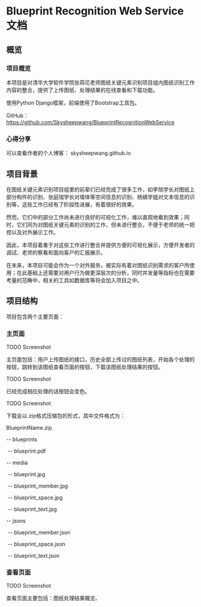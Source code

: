 # Blueprint Recognition Web Service 文档

## 概览

### 项目概览

本项目是对清华大学软件学院张荷花老师图纸关键元素识别项目组内图纸识别工作内容的整合，提供了上传图纸、处理结果的在线查看和下载功能。

使用Python Django框架，前端使用了Bootstrap工具包。

GitHub：<https://github.com/Skysheepwang/BlueprintRecognitionWebService> 

### 心得分享

可以查看作者的个人博客： skysheepwang.github.io



## 项目背景

在图纸关键元素识别项目组里的前辈们已经完成了很多工作，如李旭学长对图纸上部分构件的识别、张庭瑞学长对墙体等空间信息的识别、杨婧学姐对文本信息的识别等，这些工作已经有了阶段性进展，有着很好的效果。

然而，它们中的部分工作尚未进行良好的可视化工作，难以直观地看到效果；同时，它们同为对图纸关键元素的识别的工作，但未进行整合，不便于老师的统一把控以及对外展示工作。

因此，本项目着重于对这些工作进行整合并提供方便的可视化展示，方便开发者的调试、老师的察看和面向客户的汇报展示。

在未来，本项目可能会作为一个对外服务，被实际有着对图纸识别需求的客户所使用；在此基础上还需要对用户行为做更深层次的分析，同时并发量等指标也在需要考量的范畴中，相关的工具如数据库等将会加入项目之中。



## 项目结构

项目包含两个主要页面：

### 主页面

TODO Screenshot

主页面包括：用户上传图纸的接口，历史全部上传过的图纸列表，开始各个处理的按钮，跳转到该图纸查看页面的按钮，下载该图纸处理结果的按钮。

TODO Screenshot

已经完成相应处理的话按钮会变色。

TODO Screenshot

下载会以.zip格式压缩包的形式，其中文件格式为：

BlueprintName.zip

-- blueprints

​	-- blueprint.pdf

-- media

​	-- blueprint.jpg

​	-- blueprint_member.jpg

​	-- blueprint_space.jpg

​	-- blueprint_text.jpg

-- jsons

​	-- blueprint_member.json

​	-- blueprint_space.json

​	-- blueprint_text.json



### 查看页面

TODO Screenshot

查看页面主要包括：图纸处理结果概览、

